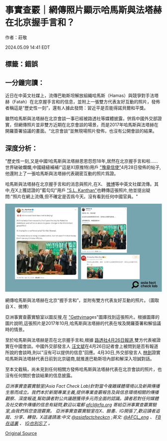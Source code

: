 # 事實查覈｜網傳照片顯示哈馬斯與法塔赫在北京握手言和？

作者：莊敬

2024.05.09 14:41 EDT

## 標籤：錯誤

## 一分鐘完讀：

近日在中英文社媒上，流傳巴勒斯坦解放組織哈馬斯（Hamas）與競爭對手法塔赫（Fatah）在北京握手言和的信息，並附上一張雙方代表友好互動的照片，發佈者稱這是“歷史性一刻”，還有人據此發問：習近平是否能得諾貝爾和平獎。

雖然哈馬斯與法塔赫在北京會談一事已經被路透社等媒體披露，併爲中國外交部證實，但網傳照片並非雙方近期在北京會談的場景，而是2017年哈馬斯與法塔赫在開羅簽署協議的畫面。“北京會談”並無現場照片發佈，也沒有公開會談的結果。

## 深度分析：

"歷史性一刻,又是中國!哈馬斯與法塔赫恩恩怨怨18年,居然在北京握手言和啦......世界破破爛爛,中國縫縫補補!"這是X(原推特)用戶 ["豫章信使"](https://twitter.com/Snofy8/status/1784511052656599519)4月28日發佈的帖子,他還附上了一張哈馬斯與法塔赫代表親密互動的照片爲證。

哈馬斯與法塔赫在北京握手言和的消息與照片,在X、 [微博](https://weibo.com/3138941747/ObQfzdwby?from=page_1005053138941747_profile&wvr=6&mod=weibotime)等中英文社媒流傳。其中,在X上獲認證的"藍勾勾"用戶 ["S.L. Kanthan"](https://twitter.com/Kanthan2030/status/1784592521873547644)也轉傳這張照片,他並提出疑問:"照片在網上流傳,但不確定是否爲今天。沒有看到任何中國官員。"

![1. 網傳哈馬斯與法塔赫在北京「握手言和」，並附上一張雙方代表友好互動的照片。圖取自Ｘ、微博.png](images/FFGYXSRCHWSVW62S5J7OHGUYYI.png)

網傳哈馬斯與法塔赫在北京“握手言和”，並附有雙方代表友好互動的照片。（圖取自Ｘ、微博）

亞洲事實查覈實驗室以圖反搜,在 ["Gettyimag](https://www.gettyimages.ca/detail/news-photo/fatahs-azzam-al-ahmad-and-saleh-al-aruri-of-hamas-kiss-news-photo/860641812?adppopup=true)es"圖庫找到這張照片。根據圖庫的圖片說明,這張照片是2017年10月,哈馬斯與法塔赫的代表在埃及開羅簽署和解協議時的情景。

至於哈馬斯與法塔赫是否在北京握手言和,根據 [路透社4月26日報道](https://www.reuters.com/world/china-host-hamas-fatah-palestinian-unity-talks-2024-04-26/),雙方代表被證實在中國會談。中國外交部發言人 [汪文斌](https://www.fmprc.gov.cn/fyrbt_673021/202404/t20240426_11289913.shtml)在4月26日記者會上被問到是否有報道所說的會談時,則以"沒有可以提供的信息"回應。4月30日,外交部發言人 [林劍](https://www.fmprc.gov.cn/fyrbt_673021/202404/t20240430_11291705.shtml)證實哈馬斯與法塔赫代表日前到北京磋商,就推進巴勒斯坦內部和解深入坦誠對話。

至本文截稿，尚未見到任何相關方發佈哈馬斯與法塔赫代表在北京會談的照片，也沒有任何關於會談結果的信息披露。

*亞洲事實查覈實驗室(Asia Fact Check Lab)針對當今複雜媒體環境以及新興傳播生態而成立。我們本於新聞專業主義,提供專業查覈報告及與信息環境相關的傳播觀察、深度報道,幫助讀者對公共議題獲得多元而全面的認識。讀者若對任何媒體及社交軟件傳播的信息有疑問,歡迎以電郵*  [*afcl@rfa.org*](mailto:afcl@rfa.org)  *寄給亞洲事實查覈實驗室,由我們爲您查證覈實。* *亞洲事實查覈實驗室在X、臉書、IG開張了,歡迎讀者追蹤、分享、轉發。X這邊請進:中文*  [*@asiafactcheckcn*](https://twitter.com/asiafactcheckcn)  *;英文:*  [*@AFCL\_eng*](https://twitter.com/AFCL_eng)  *、*  [*FB在這裏*](https://www.facebook.com/asiafactchecklabcn)  *、*  [*IG也別忘了*](https://www.instagram.com/asiafactchecklab/)  *。*



[Original Source](https://www.rfa.org/mandarin/shishi-hecha/hc-05092024144143.html)